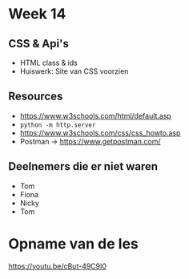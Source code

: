 # Week 14

## CSS & Api's
- HTML class & ids
- Huiswerk: Site van CSS voorzien

## Resources
- https://www.w3schools.com/html/default.asp
- `python -m http.server`
- https://www.w3schools.com/css/css_howto.asp
- Postman -> https://www.getpostman.com/


## Deelnemers die er niet waren
- Tom
- Fiona
- Nicky
- Tom

# Opname van de les
https://youtu.be/cBut-49C9I0



